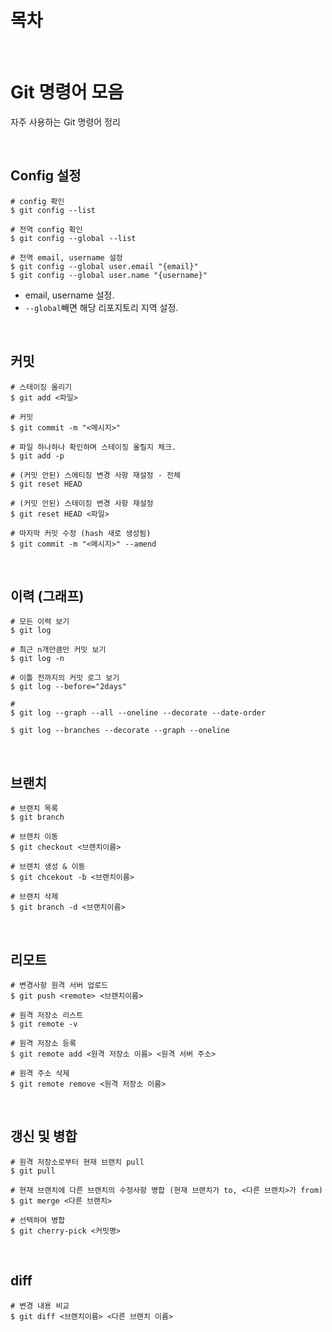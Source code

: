 # 목차

<br>

# Git 명령어 모음
자주 사용하는 Git 명령어 정리

<br>

## Config 설정
```shell
# config 확인
$ git config --list

# 전역 config 확인
$ git config --global --list

# 전역 email, username 설정
$ git config --global user.email "{email}"
$ git config --global user.name "{username}"
```
* email, username 설정.
* `--global`빼면 해당 리포지토리 지역 설정.

<br>

## 커밋
```shell
# 스테이징 올리기
$ git add <파일>

# 커밋
$ git commit -m "<메시지>"

# 파일 하나하나 확인하며 스테이징 올릴지 체크.
$ git add -p

# (커밋 안된) 스에티징 변경 사항 재설정 - 전체
$ git reset HEAD

# (커밋 안된) 스테이징 변경 사항 재설정
$ git reset HEAD <파일>

# 마지막 커밋 수정 (hash 새로 생성됨)
$ git commit -m "<메시지>" --amend
```

<br>

## 이력 (그래프)
```shell
# 모든 이력 보기
$ git log

# 최근 n개만큼만 커밋 보기
$ git log -n

# 이틀 전까지의 커밋 로그 보기
$ git log --before="2days"

# 
$ git log --graph --all --oneline --decorate --date-order

$ git log --branches --decorate --graph --oneline
```

<br>

## 브랜치
```shell
# 브랜치 목록
$ git branch

# 브랜치 이동
$ git checkout <브랜치이름>

# 브랜치 생성 & 이동
$ git chcekout -b <브랜치이름>

# 브랜치 삭제
$ git branch -d <브랜치이름>
```

<br>

## 리모트
```shell
# 변경사항 원격 서버 업로드
$ git push <remote> <브랜치이름>

# 원격 저장소 리스트
$ git remote -v

# 원격 저장소 등록
$ git remote add <원격 저장소 이름> <원격 서버 주소>

# 원격 주소 삭제
$ git remote remove <원격 저장소 이름>
```

<br>

## 갱신 및 병합
```shell
# 원격 저장소로부터 현재 브랜치 pull
$ git pull

# 현재 브랜치에 다른 브랜치의 수정사항 병합 (현재 브랜치가 to, <다른 브랜치>가 from)
$ git merge <다른 브랜치>

# 선택하여 병합
$ git cherry-pick <커밋명>
```

<br>

## diff
```shell
# 변경 내용 비교
$ git diff <브랜치이름> <다른 브랜치 이름>
```


